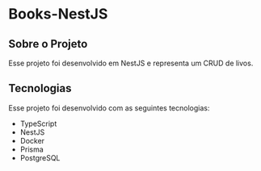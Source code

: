 # Books-NestJS

## Sobre o Projeto

Esse projeto foi desenvolvido em NestJS e representa um CRUD de livos.

## Tecnologias

Esse projeto foi desenvolvido com as seguintes tecnologias:

- TypeScript
- NestJS
- Docker
- Prisma
- PostgreSQL
